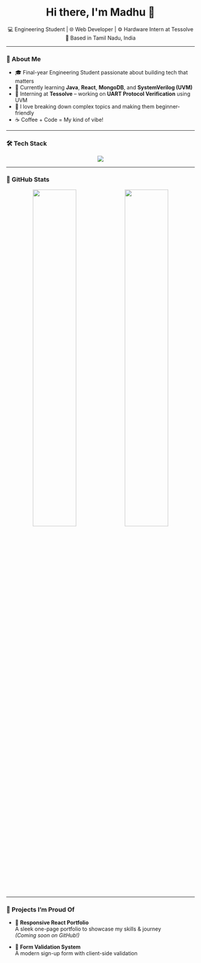 <h1 align="center">Hi there, I'm Madhu 👋</h1>
<p align="center">
  💻 Engineering Student | 🌐 Web Developer | ⚙️ Hardware Intern at Tessolve<br>
  📍 Based in Tamil Nadu, India
</p>

---

### 🧠 About Me

- 🎓 Final-year Engineering Student passionate about building tech that matters
- 🌱 Currently learning **Java**, **React**, **MongoDB**, and **SystemVerilog (UVM)**
- 🧪 Interning at **Tessolve** – working on **UART Protocol Verification** using UVM
- 💬 I love breaking down complex topics and making them beginner-friendly
- ☕ Coffee + Code = My kind of vibe!

---

### 🛠️ Tech Stack

<p align="center">
  <img src="https://skillicons.dev/icons?i=html,css,js,react,bootstrap,mongodb,java,git,github,vscode" />
</p>

---

### 🌟 GitHub Stats

<p align="center">
  <img src="https://github-readme-stats.vercel.app/api?username=madhubalavellaisamy&show_icons=true&theme=tokyonight" width="48%"/>
  <img src="https://github-readme-streak-stats.herokuapp.com/?user=madhubalavellaisamy&theme=tokyonight" width="48%"/>
</p>

---

### 🧰 Projects I’m Proud Of

- 🎨 **Responsive React Portfolio**  
  A sleek one-page portfolio to showcase my skills & journey  
  *(Coming soon on GitHub!)*

- 🔐 **Form Validation System**  
  A modern sign-up form with client-side validation
